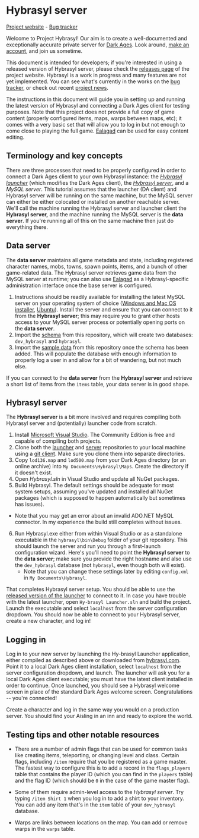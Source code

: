 # Hybrasyl server

[Project website](http://hybrasyl.com/) - [Bug tracker](https://hybrasyl.atlassian.net/secure/Dashboard.jspa)

Welcome to Project Hybrasyl! Our aim is to create a well-documented and exceptionally accurate private server for [Dark Ages](http://www.darkages.com). Look around, [make an account](https://www.hybrasyl.com/accounts/sign_up), and join us sometime.

This document is intended for developers; if you're interested in using a released version of Hybrasyl server, please check the [releases page](https://www.hybrasyl.com/releases) of the project website. Hybrasyl is a work in progress and many features are not yet implemented. You can see what's currently in the works on the [bug tracker](https://hybrasyl.atlassian.net/), or check out recent [project news](https://www.hybrasyl.com/).

The instructions in this document will guide you in setting up and running the latest version of Hybrasyl and connecting a Dark Ages client for testing purposes. Note that this project does not provide a full copy of game content (properly configured items, maps, warps between maps, etc); it comes with a very basic set that will allow you to log in but not enough to come close to playing the full game. [Ealagad](https://github.com/hybrasyl/ealagad) can be used for easy content editing.

## Terminology and key concepts
There are three processes that need to be properly configured in order to connect a Dark Ages client to your own Hybrasyl instance: the *[Hybrasyl launcher](https://github.com/hybrasyl/launcher)* (which modifies the Dark Ages client), the *[Hybrasyl server](https://github.com/hybrasyl/server)*, and a *MySQL server*. This tutorial assumes that the launcher (DA client) and Hybrasyl server will be running on the same machine, but the MySQL server can either be either colocated or installed on another reachable server. We'll call the machine running the Hybrasyl server and launcher client the **Hybrasyl server,** and the machine running the MySQL server is the **data server**. If you're running all of this on the same machine then just do everything there.

## Data server
The **data server** maintains all game metadata and state, including registered character names, mobs, towns, spawn points, items, and a bunch of other game-related data. The Hybrasyl server retrieves game data from the MySQL server at runtime; you can also use [Ealagad](https://github.com/hybrasyl/ealagad) as a Hybrasyl-specific administration interface once the base server is configured.

1. Instructions should be readily available for installing the latest MySQL server on your operating system of choice ([Windows and Mac OS installer](https://dev.mysql.com/downloads/installer/), [Ubuntu](https://help.ubuntu.com/12.04/serverguide/mysql.html)). Install the server and ensure that you can connect to it from the **Hybrasyl server**; this may require you to grant other hosts access to your MySQL server process or potentially opening ports on the **data server**.
2. Import the [schema](https://github.com/hybrasyl/server/blob/master/schema.sql) from this repository, which will create two databases: `dev_hybrasyl` and `hybrasyl`.
3. Import the [sample data](https://github.com/hybrasyl/server/blob/master/seed.sql) from this repository once the schema has been added. This will populate the database with enough information to properly log a user in and allow for a bit of wandering, but not much else.

If you can connect to the **data server** from the **Hybrasyl server** and retrieve a short list of items from the `items` table, your data server is in good shape.

## Hybrasyl server
The **Hybrasyl server** is a bit more involved and requires compiling both Hybrasyl server and (potentially) launcher code from scratch.

1. Install [Microsoft Visual Studio](https://www.visualstudio.com/en-us/downloads/visual-studio-2015-downloads-vs.aspx). The Community Edition is free and capable of compiling both projects.
2. Clone both the [launcher](https://github.com/hybrasyl/launcher) and [server](https://github.com/hybrasyl/server) repositories to your local machine using a [git client](https://git-scm.com/downloads/guis). Make sure you clone them into separate directories.
3. Copy `lod136.map` and `lod500.map` from your Dark Ages directory (or an online archive) into `My Documents\Hybrasyl\Maps`. Create the directory if it doesn't exist.
4. Open *Hybrasyl.sln* in Visual Studio and update all NuGet packages.
5. Build Hybrasyl. The default settings should be adequate for most system setups, assuming you've updated and installed all NuGet packages (which is supposed to happen automatically but sometimes has issues).
  - Note that you may get an error about an invalid ADO.NET MySQL connector. In my experience the build still completes without issues.
6. Run Hybrasyl.exe either from within Visual Studio or as a standalone executable in the `hybrasyl\bin\Debug` folder of your git repository. This should launch the server and run you through a first-launch configuration wizard. Here's you'll need to point the **Hybrasyl server** to the **data server**; make sure you provide the right hostname and also use the `dev_hybrasyl` database (not `hybrasyl`, even though both will exist).
    - Note that you can change these settings later by editing `config.xml` in `My Documents\Hybrasyl`.

That completes Hybrasyl server setup. You should be able to use the [released version of the launcher](https://www.hybrasyl.com/releases) to connect to it. In case you have trouble with the latest launcher, open `Hy-brasyl Launcher.sln` and build the project. Launch the executable and select `localhost` from the server configuration dropdown. You should now be able to connect to your Hybrasyl server, create a new character, and log in!

## Logging in

Log in to your new server by launching the Hy-brasyl Launcher application, either compiled as described above or downloaded from [hybrasyl.com](https://www.hybrasyl.com/). Point it to a local Dark Ages client installation, select `localhost` from the server configuration dropdown, and launch. The launcher will ask you for a local Dark Ages client executable; you must have the latest client installed in order to continue. Once launched, you should see a Hybrasyl welcome screen in place of the standard Dark Ages welcome screen. Congratulations -- you're connected!

Create a character and log in the same way you would on a production server. You should find your Aisling in an inn and ready to explore the world.

## Testing tips and other notable resources

* There are a number of admin flags that can be used for common tasks like creating items, teleporting, or changing level and class. Certain flags, including `/item` require that you be registered as a game master. The fastest way to configure this is to add a record in the `flags_players` table that contains the player ID (which you can find in the `players` table) and the flag ID (which should be `0` in the case of the game master flag).

* Some of them require admin-level access to the *Hybrasyl server*. Try typing `/item Shirt 1` when you log in to add a shirt to your inventory. You can add any item that's in the `item` table of your `dev_hybrasyl` database.

* Warps are links between locations on the map. You can add or remove warps in the `warps` table.